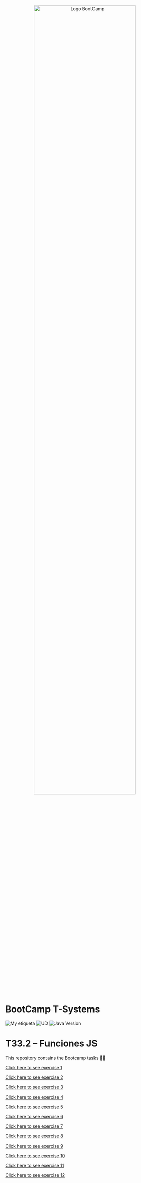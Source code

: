<div align="center"><img width="80%"  src="https://github.com/TECHMA-Bootcamp-FullStack-Java-Angular/dmb-tsys-java-2010-ta15/blob/main/docs/logoDark.png?raw=trueg"  alt="Logo BootCamp" /></div>

# BootCamp T-Systems

![My etiqueta](https://img.shields.io/badge/David%20Maza-DiveCode%F0%9F%90%99-blue) ![UD](https://img.shields.io/badge/TA-33-orange)  ![Java Version](https://img.shields.io/badge/JavaScript-red)

# T33.2 – Funciones JS

This repository contains the Bootcamp tasks 👨‍💻
                             
[Click here to see exercise 1](https://techma-bootcamp-fullstack-java-angular.github.io/dmb-tsys-JS-2711-ta33.2/ejercicio_01/index.html)

[Click here to see exercise 2](https://techma-bootcamp-fullstack-java-angular.github.io/dmb-tsys-JS-2711-ta33.2/ejercicio_02/index.html) 

[Click here to see exercise 3](https://techma-bootcamp-fullstack-java-angular.github.io/dmb-tsys-JS-2711-ta33.2/ejercicio_03/index.html) 

[Click here to see exercise 4](https://techma-bootcamp-fullstack-java-angular.github.io/dmb-tsys-JS-2711-ta33.2/ejercicio_04/index.html) 

[Click here to see exercise 5](https://techma-bootcamp-fullstack-java-angular.github.io/dmb-tsys-JS-2711-ta33.2/ejercicio_05/index.html) 

[Click here to see exercise 6](https://techma-bootcamp-fullstack-java-angular.github.io/dmb-tsys-JS-2711-ta33.2/ejercicio_06/index.html)

[Click here to see exercise 7](https://techma-bootcamp-fullstack-java-angular.github.io/dmb-tsys-JS-2711-ta33.2/ejercicio_07/index.html) 

[Click here to see exercise 8](https://techma-bootcamp-fullstack-java-angular.github.io/dmb-tsys-JS-2711-ta33.2/ejercicio_08/index.html) 

[Click here to see exercise 9](https://techma-bootcamp-fullstack-java-angular.github.io/dmb-tsys-JS-2711-ta33.2/ejercicio_09/index.html) 

[Click here to see exercise 10](https://techma-bootcamp-fullstack-java-angular.github.io/dmb-tsys-JS-2711-ta33.2/ejercicio_10/index.html) 

[Click here to see exercise 11](https://techma-bootcamp-fullstack-java-angular.github.io/dmb-tsys-JS-2711-ta33.2/ejercicio_11/index.html) 

[Click here to see exercise 12](https://techma-bootcamp-fullstack-java-angular.github.io/dmb-tsys-JS-2711-ta33.2/ejercicio_12/index.html) 